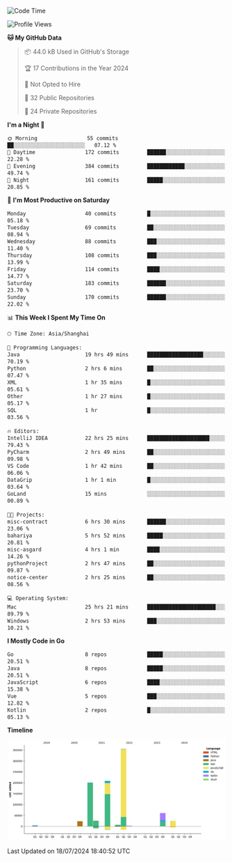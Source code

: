<!--START_SECTION:waka-->
![Code Time](http://img.shields.io/badge/Code%20Time-2%2C534%20hrs%2046%20mins-blue)

![Profile Views](http://img.shields.io/badge/Profile%20Views-0-blue)

**🐱 My GitHub Data** 

> 📦 44.0 kB Used in GitHub's Storage 
 > 
> 🏆 17 Contributions in the Year 2024
 > 
> 🚫 Not Opted to Hire
 > 
> 📜 32 Public Repositories 
 > 
> 🔑 24 Private Repositories 
 > 
**I'm a Night 🦉** 

```text
🌞 Morning                55 commits          ██░░░░░░░░░░░░░░░░░░░░░░░   07.12 % 
🌆 Daytime                172 commits         ██████░░░░░░░░░░░░░░░░░░░   22.28 % 
🌃 Evening                384 commits         ████████████░░░░░░░░░░░░░   49.74 % 
🌙 Night                  161 commits         █████░░░░░░░░░░░░░░░░░░░░   20.85 % 
```
📅 **I'm Most Productive on Saturday** 

```text
Monday                   40 commits          █░░░░░░░░░░░░░░░░░░░░░░░░   05.18 % 
Tuesday                  69 commits          ██░░░░░░░░░░░░░░░░░░░░░░░   08.94 % 
Wednesday                88 commits          ███░░░░░░░░░░░░░░░░░░░░░░   11.40 % 
Thursday                 108 commits         ███░░░░░░░░░░░░░░░░░░░░░░   13.99 % 
Friday                   114 commits         ████░░░░░░░░░░░░░░░░░░░░░   14.77 % 
Saturday                 183 commits         ██████░░░░░░░░░░░░░░░░░░░   23.70 % 
Sunday                   170 commits         ██████░░░░░░░░░░░░░░░░░░░   22.02 % 
```


📊 **This Week I Spent My Time On** 

```text
🕑︎ Time Zone: Asia/Shanghai

💬 Programming Languages: 
Java                     19 hrs 49 mins      ██████████████████░░░░░░░   70.19 % 
Python                   2 hrs 6 mins        ██░░░░░░░░░░░░░░░░░░░░░░░   07.47 % 
XML                      1 hr 35 mins        █░░░░░░░░░░░░░░░░░░░░░░░░   05.61 % 
Other                    1 hr 27 mins        █░░░░░░░░░░░░░░░░░░░░░░░░   05.17 % 
SQL                      1 hr                █░░░░░░░░░░░░░░░░░░░░░░░░   03.56 % 

🔥 Editors: 
IntelliJ IDEA            22 hrs 25 mins      ████████████████████░░░░░   79.43 % 
PyCharm                  2 hrs 49 mins       ██░░░░░░░░░░░░░░░░░░░░░░░   09.98 % 
VS Code                  1 hr 42 mins        ██░░░░░░░░░░░░░░░░░░░░░░░   06.06 % 
DataGrip                 1 hr 1 min          █░░░░░░░░░░░░░░░░░░░░░░░░   03.64 % 
GoLand                   15 mins             ░░░░░░░░░░░░░░░░░░░░░░░░░   00.89 % 

🐱‍💻 Projects: 
misc-contract            6 hrs 30 mins       ██████░░░░░░░░░░░░░░░░░░░   23.06 % 
bahariya                 5 hrs 52 mins       █████░░░░░░░░░░░░░░░░░░░░   20.81 % 
misc-asgard              4 hrs 1 min         ████░░░░░░░░░░░░░░░░░░░░░   14.26 % 
pythonProject            2 hrs 47 mins       ██░░░░░░░░░░░░░░░░░░░░░░░   09.87 % 
notice-center            2 hrs 25 mins       ██░░░░░░░░░░░░░░░░░░░░░░░   08.56 % 

💻 Operating System: 
Mac                      25 hrs 21 mins      ██████████████████████░░░   89.79 % 
Windows                  2 hrs 53 mins       ███░░░░░░░░░░░░░░░░░░░░░░   10.21 % 
```

**I Mostly Code in Go** 

```text
Go                       8 repos             █████░░░░░░░░░░░░░░░░░░░░   20.51 % 
Java                     8 repos             █████░░░░░░░░░░░░░░░░░░░░   20.51 % 
JavaScript               6 repos             ████░░░░░░░░░░░░░░░░░░░░░   15.38 % 
Vue                      5 repos             ███░░░░░░░░░░░░░░░░░░░░░░   12.82 % 
Kotlin                   2 repos             █░░░░░░░░░░░░░░░░░░░░░░░░   05.13 % 
```



**Timeline**

![Lines of Code chart](https://raw.githubusercontent.com/youtiaoguagua/youtiaoguagua/master/assets/bar_graph.png)


 Last Updated on 18/07/2024 18:40:52 UTC
<!--END_SECTION:waka-->